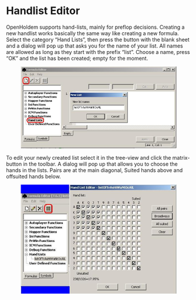# Handlist Editor

OpenHoldem supports hand-lists, mainly for preflop decisions. Creating a
new handlist works basically the same way like creating a new formula.
Select the category “Hand Lists”, then press the button with the blank
sheet and a dialog will pop up that asks you for the name of your list.
All names are allowed as long as they start with the prefix “list”.
Choose a name, press “OK” and the list has been created; empty for the
moment.

<figure>
<img src="images/openholdem/formula_editor/handlist_editor.jpg" />
</figure>

To edit your newly created list select it in the tree-view and click the
matrix-button in the toolbar. A dialog will pop up that allows you to
choose the hands in the lists. Pairs are at the main diagonal, Suited
hands above and offsuited hands below.

<figure>
<img src="images/openholdem/formula_editor/handlist_editor_matrix.jpg" />
</figure>
